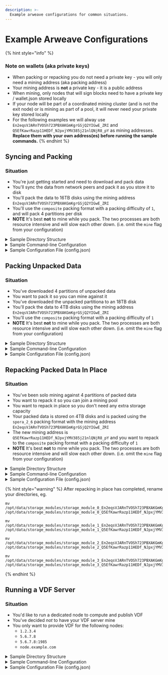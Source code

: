 ```yaml
---
description: >-
  Example arweave configurations for common situations.
---
```


# Example Arweave Configurations

{% hint style="info" %}
### Note on wallets (aka private keys)
- When packing or repacking you do not need a private key - you will only need a mining address (aka packing address)
- Your mining address is **not** a private key - it is a public address
- When mining, only nodes that will sign blocks need to have a private key / wallet.json stored locally
- If your node will be part of a coordinated mining cluster (and is not the exit node) or is mining as part of a pool, it will never need your private key stored locally
- For the following examples we will alway use `En2eqsVJARnTVOSh723PBXAKGmKgrGSjQ2YIGwE_ZRI` and `Q5EfKawrRazp11HEDf_NJpxjYMV385j21nlQNjR8_pY` as mining addresses. **Replace them with your own address(es) before running the sample commands.**
{% endhint %}

## Syncing and Packing

### Situation
- You're just getting started and need to download and pack data
- You'll sync the data from network peers and pack it as you store it to disk
- You'll pack the data to 16TB disks using the mining address `En2eqsVJARnTVOSh723PBXAKGmKgrGSjQ2YIGwE_ZRI`
- You'll use the `composite` packing format with a packing difficulty of `1`, and will pack 4 partitions per disk
- **NOTE** It's best **not** to mine while you pack. The two processes are both resource intensive and will slow each other down. (i.e. omit the `mine` flag from your configuration)

<details>
<summary>Sample Directory Structure</summary>

- Mount points for 16TB disks that will store the packed data:
    - `/mnt/a`
    - `/mnt/b`
- `data_dir`: `/opt/data`
- Store module symlinks:
    - `/opt/data/storage_modules/storage_module_0_En2eqsVJARnTVOSh723PBXAKGmKgrGSjQ2YIGwE_ZRI.1` ->  `/mnt/a/storage_module_0_En2eqsVJARnTVOSh723PBXAKGmKgrGSjQ2YIGwE_ZRI.1`
    - `/opt/data/storage_modules/storage_module_1_En2eqsVJARnTVOSh723PBXAKGmKgrGSjQ2YIGwE_ZRI.1` ->  `/mnt/a/storage_module_1_En2eqsVJARnTVOSh723PBXAKGmKgrGSjQ2YIGwE_ZRI.1`
    - `/opt/data/storage_modules/storage_module_2_En2eqsVJARnTVOSh723PBXAKGmKgrGSjQ2YIGwE_ZRI.1 ` ->  `/mnt/a/storage_module_2_En2eqsVJARnTVOSh723PBXAKGmKgrGSjQ2YIGwE_ZRI.1`
    - `/opt/data/storage_modules/storage_module_3_En2eqsVJARnTVOSh723PBXAKGmKgrGSjQ2YIGwE_ZRI.1` ->  `/mnt/a/storage_module_3_En2eqsVJARnTVOSh723PBXAKGmKgrGSjQ2YIGwE_ZRI.1`
    - `/opt/data/storage_modules/storage_module_4_En2eqsVJARnTVOSh723PBXAKGmKgrGSjQ2YIGwE_ZRI.1` ->  `/mnt/b/storage_module_4_En2eqsVJARnTVOSh723PBXAKGmKgrGSjQ2YIGwE_ZRI.1`
    - `/opt/data/storage_modules/storage_module_5_En2eqsVJARnTVOSh723PBXAKGmKgrGSjQ2YIGwE_ZRI.1` ->  `/mnt/b/storage_module_5_En2eqsVJARnTVOSh723PBXAKGmKgrGSjQ2YIGwE_ZRI.1`
    - `/opt/data/storage_modules/storage_module_6_En2eqsVJARnTVOSh723PBXAKGmKgrGSjQ2YIGwE_ZRI.1 ` ->  `/mnt/b/storage_module_6_En2eqsVJARnTVOSh723PBXAKGmKgrGSjQ2YIGwE_ZRI.1`
    - `/opt/data/storage_modules/storage_module_7_En2eqsVJARnTVOSh723PBXAKGmKgrGSjQ2YIGwE_ZRI.1` ->  `/mnt/b/storage_module_7_En2eqsVJARnTVOSh723PBXAKGmKgrGSjQ2YIGwE_ZRI.1`
- Wallets: no wallet.json needed since you are only packing
</details>

<details>
<summary>Sample Command-line Configuration</summary>

```
./bin/start \
    peer ams-1.eu-central-1.arweave.xyz \
    peer blr-1.ap-central-1.arweave.xyz \
    peer fra-1.eu-central-2.arweave.xyz
    peer sfo-1.na-west-1.arweave.xyz \
    peer sgp-1.ap-central-2.arweave.xyz \
    peer vin-1.east.us.north-america.arweave.xyz \
    peer sin-1.sg.asia.arweave.xyz \
    peer hil-1.west.us.north-america.arweave.xyz \
    peer lim-1.de.europe.arweave.xyz \
    peer fsn-1.de.europe.arweave.xyz \
    data_dir /opt/data \
    sync_jobs 200 \
    mining_addr En2eqsVJARnTVOSh723PBXAKGmKgrGSjQ2YIGwE_ZRI \
    storage_module 0,En2eqsVJARnTVOSh723PBXAKGmKgrGSjQ2YIGwE_ZRI.1 \
    storage_module 1,En2eqsVJARnTVOSh723PBXAKGmKgrGSjQ2YIGwE_ZRI.1 \
    storage_module 2,En2eqsVJARnTVOSh723PBXAKGmKgrGSjQ2YIGwE_ZRI.1 \
    storage_module 3,En2eqsVJARnTVOSh723PBXAKGmKgrGSjQ2YIGwE_ZRI.1 \
    storage_module 4,En2eqsVJARnTVOSh723PBXAKGmKgrGSjQ2YIGwE_ZRI.1 \
    storage_module 5,En2eqsVJARnTVOSh723PBXAKGmKgrGSjQ2YIGwE_ZRI.1 \
    storage_module 6,En2eqsVJARnTVOSh723PBXAKGmKgrGSjQ2YIGwE_ZRI.1 \
    storage_module 7,En2eqsVJARnTVOSh723PBXAKGmKgrGSjQ2YIGwE_ZRI.1 
```
</details>

<details>
<summary>Sample Configuration File (config.json)</summary>

```
{
    "peers": [
      "ams-1.eu-central-1.arweave.xyz",
      "blr-1.ap-central-1.arweave.xyz",
      "fra-1.eu-central-2.arweave.xyz",
      "sfo-1.na-west-1.arweave.xyz",
      "sgp-1.ap-central-2.arweave.xyz",
      "vin-1.east.us.north-america.arweave.xyz",
      "sin-1.sg.asia.arweave.xyz",
      "hil-1.west.us.north-america.arweave.xyz",
      "lim-1.de.europe.arweave.xyz",
      "fsn-1.de.europe.arweave.xyz"
    ],

    "data_dir": "/opt/data",

    "storage_modules": [
        "0,En2eqsVJARnTVOSh723PBXAKGmKgrGSjQ2YIGwE_ZRI.1",
        "1,En2eqsVJARnTVOSh723PBXAKGmKgrGSjQ2YIGwE_ZRI.1",
        "2,En2eqsVJARnTVOSh723PBXAKGmKgrGSjQ2YIGwE_ZRI.1",
        "3,En2eqsVJARnTVOSh723PBXAKGmKgrGSjQ2YIGwE_ZRI.1",
        "4,En2eqsVJARnTVOSh723PBXAKGmKgrGSjQ2YIGwE_ZRI.1",
        "5,En2eqsVJARnTVOSh723PBXAKGmKgrGSjQ2YIGwE_ZRI.1",
        "6,En2eqsVJARnTVOSh723PBXAKGmKgrGSjQ2YIGwE_ZRI.1",
        "7,En2eqsVJARnTVOSh723PBXAKGmKgrGSjQ2YIGwE_ZRI.1"
    ],
     
    "mining_addr": "En2eqsVJARnTVOSh723PBXAKGmKgrGSjQ2YIGwE_ZRI",

    "sync_jobs": 200
}
```
</details>

## Packing Unpacked Data

### Situation
- You've downloaded 4 partitions of unpacked data
- You want to pack it so you can mine against it
- You've downloaded the unpacked partitiona to an 18TB disk
- You'll pack the data to 4TB disks using the mining address `En2eqsVJARnTVOSh723PBXAKGmKgrGSjQ2YIGwE_ZRI`
- You'll use the `composite` packing format with a packing difficulty of `1`
- **NOTE** It's best **not** to mine while you pack. The two processes are both resource intensive and will slow each other down. (i.e. omit the `mine` flag from your configuration)

<details>
<summary>Sample Directory Structure</summary>

- Unpacked data mount point: `/mnt/unpacked`
- Mount points for 4TB disks that will store the packed data:
    - `/mnt/a`
    - `/mnt/b`
    - `/mnt/c`
    - `/mnt/d`
- `data_dir`: `/opt/data`
- Store module symlinks:
    - `/opt/data/storage_modules/storage_module_0_unpacked` -> `/mnt/unpacked/storage_module_0_unpacked`
    - `/opt/data/storage_modules/storage_module_1_unpacked` -> `/mnt/unpacked/storage_module_1_unpacked`
    - `/opt/data/storage_modules/storage_module_2_unpacked` -> `/mnt/unpacked/storage_module_2_unpacked`
    - `/opt/data/storage_modules/storage_module_3_unpacked` -> `/mnt/unpacked/storage_module_3_unpacked`
    - `/opt/data/storage_modules/storage_module_0_En2eqsVJARnTVOSh723PBXAKGmKgrGSjQ2YIGwE_ZRI.1` ->  `/mnt/a/storage_module_0_En2eqsVJARnTVOSh723PBXAKGmKgrGSjQ2YIGwE_ZRI.1`
    - `/opt/data/storage_modules/storage_module_1_En2eqsVJARnTVOSh723PBXAKGmKgrGSjQ2YIGwE_ZRI.1` ->  `/mnt/b/storage_module_1_En2eqsVJARnTVOSh723PBXAKGmKgrGSjQ2YIGwE_ZRI.1`
    - `/opt/data/storage_modules/storage_module_2_En2eqsVJARnTVOSh723PBXAKGmKgrGSjQ2YIGwE_ZRI.1` ->  `/mnt/c/storage_module_2_En2eqsVJARnTVOSh723PBXAKGmKgrGSjQ2YIGwE_ZRI.1`
    - `/opt/data/storage_modules/storage_module_3_En2eqsVJARnTVOSh723PBXAKGmKgrGSjQ2YIGwE_ZRI.1` ->  `/mnt/d/storage_module_3_En2eqsVJARnTVOSh723PBXAKGmKgrGSjQ2YIGwE_ZRI.1`
- Wallets: no wallet.json needed since you are only packing
</details>

<details>
<summary>Sample Command-line Configuration</summary>

```
./bin/start \
    peer ams-1.eu-central-1.arweave.xyz \
    peer blr-1.ap-central-1.arweave.xyz \
    peer fra-1.eu-central-2.arweave.xyz
    peer sfo-1.na-west-1.arweave.xyz \
    peer sgp-1.ap-central-2.arweave.xyz \
    peer vin-1.east.us.north-america.arweave.xyz \
    peer sin-1.sg.asia.arweave.xyz \
    peer hil-1.west.us.north-america.arweave.xyz \
    peer lim-1.de.europe.arweave.xyz \
    peer fsn-1.de.europe.arweave.xyz \
    data_dir /opt/data \
    sync_jobs 200 \
    mining_addr En2eqsVJARnTVOSh723PBXAKGmKgrGSjQ2YIGwE_ZRI \
    storage_module 0,unpacked \
    storage_module 0,En2eqsVJARnTVOSh723PBXAKGmKgrGSjQ2YIGwE_ZRI.1 \
    storage_module 1,unpacked \
    storage_module 1,En2eqsVJARnTVOSh723PBXAKGmKgrGSjQ2YIGwE_ZRI.1 \
    storage_module 2,unpacked \
    storage_module 2,En2eqsVJARnTVOSh723PBXAKGmKgrGSjQ2YIGwE_ZRI.1 \
    storage_module 3,unpacked \
    storage_module 3,En2eqsVJARnTVOSh723PBXAKGmKgrGSjQ2YIGwE_ZRI.1 
```
</details>

<details>
<summary>Sample Configuration File (config.json)</summary>

```
{
    "peers": [
      "ams-1.eu-central-1.arweave.xyz",
      "blr-1.ap-central-1.arweave.xyz",
      "fra-1.eu-central-2.arweave.xyz",
      "sfo-1.na-west-1.arweave.xyz",
      "sgp-1.ap-central-2.arweave.xyz",
      "vin-1.east.us.north-america.arweave.xyz",
      "sin-1.sg.asia.arweave.xyz",
      "hil-1.west.us.north-america.arweave.xyz",
      "lim-1.de.europe.arweave.xyz",
      "fsn-1.de.europe.arweave.xyz"
    ],

    "data_dir": "/opt/data",

    "storage_modules": [
        "0,unpacked",
        "0,En2eqsVJARnTVOSh723PBXAKGmKgrGSjQ2YIGwE_ZRI.1",
        "1,unpacked",
        "1,En2eqsVJARnTVOSh723PBXAKGmKgrGSjQ2YIGwE_ZRI.1",
        "2,unpacked",
        "2,En2eqsVJARnTVOSh723PBXAKGmKgrGSjQ2YIGwE_ZRI.1",
        "3,unpacked",
        "3,En2eqsVJARnTVOSh723PBXAKGmKgrGSjQ2YIGwE_ZRI.1"
    ],
     
    "mining_addr": "En2eqsVJARnTVOSh723PBXAKGmKgrGSjQ2YIGwE_ZRI",

    "sync_jobs": 200
}
```
</details>

## Repacking Packed Data In Place

### Situation
- You've been solo mining against 4 partitions of packed data
- You want to repack it so you can join a mining pool
- You want to repack in place so you don't need any extra storage capacity
- Your packed data is stored on 4TB disks and is packed using the `spora_2_6` packing format with the mining address `En2eqsVJARnTVOSh723PBXAKGmKgrGSjQ2YIGwE_ZRI`
- The new mining address is `Q5EfKawrRazp11HEDf_NJpxjYMV385j21nlQNjR8_pY` and you want to repack to the `composite` packing format with a packing difficulty of `1`
- **NOTE** It's best **not** to mine while you pack. The two processes are both resource intensive and will slow each other down. (i.e. omit the `mine` flag from your configuration)

<details>
<summary>Sample Directory Structure</summary>

- Mount points for 4TB disks that store your packed data:
    - `/mnt/a`
    - `/mnt/b`
    - `/mnt/c`
    - `/mnt/d`
- `data_dir`: `/opt/data`
- Store module symlinks:
    - `/opt/data/storage_modules/storage_module_0_En2eqsVJARnTVOSh723PBXAKGmKgrGSjQ2YIGwE_ZRI` ->  `/mnt/a`
    - `/opt/data/storage_modules/storage_module_1_En2eqsVJARnTVOSh723PBXAKGmKgrGSjQ2YIGwE_ZRI` ->  `/mnt/b`
    - `/opt/data/storage_modules/storage_module_2_En2eqsVJARnTVOSh723PBXAKGmKgrGSjQ2YIGwE_ZRI` ->  `/mnt/c`
    - `/opt/data/storage_modules/storage_module_3_En2eqsVJARnTVOSh723PBXAKGmKgrGSjQ2YIGwE_ZRI` ->  `/mnt/d`
- Wallets: no wallet.json needed since you are only packing
</details>

<details>
<summary>Sample Command-line Configuration</summary>

```
./bin/start \
    peer ams-1.eu-central-1.arweave.xyz \
    peer blr-1.ap-central-1.arweave.xyz \
    peer fra-1.eu-central-2.arweave.xyz \
    peer sfo-1.na-west-1.arweave.xyz \
    peer sgp-1.ap-central-2.arweave.xyz \
    peer vin-1.east.us.north-america.arweave.xyz \
    peer sin-1.sg.asia.arweave.xyz \
    peer hil-1.west.us.north-america.arweave.xyz \
    peer lim-1.de.europe.arweave.xyz \
    peer fsn-1.de.europe.arweave.xyz \
    data_dir /opt/data \
    sync_jobs 200 \
    mining_addr Q5EfKawrRazp11HEDf_NJpxjYMV385j21nlQNjR8_pY \
    storage_module 0,En2eqsVJARnTVOSh723PBXAKGmKgrGSjQ2YIGwE_ZRI,repack_in_place,Q5EfKawrRazp11HEDf_NJpxjYMV385j21nlQNjR8_pY.1 \
    storage_module 1,En2eqsVJARnTVOSh723PBXAKGmKgrGSjQ2YIGwE_ZRI,repack_in_place,Q5EfKawrRazp11HEDf_NJpxjYMV385j21nlQNjR8_pY.1 \
    storage_module 2,En2eqsVJARnTVOSh723PBXAKGmKgrGSjQ2YIGwE_ZRI,repack_in_place,Q5EfKawrRazp11HEDf_NJpxjYMV385j21nlQNjR8_pY.1 \
    storage_module 3,En2eqsVJARnTVOSh723PBXAKGmKgrGSjQ2YIGwE_ZRI,repack_in_place,Q5EfKawrRazp11HEDf_NJpxjYMV385j21nlQNjR8_pY.1 
```
</details>

<details>
<summary>Sample Configuration File (config.json)</summary>

```
{
    "peers": [
      "ams-1.eu-central-1.arweave.xyz",
      "blr-1.ap-central-1.arweave.xyz",
      "fra-1.eu-central-2.arweave.xyz",
      "sfo-1.na-west-1.arweave.xyz",
      "sgp-1.ap-central-2.arweave.xyz",
      "vin-1.east.us.north-america.arweave.xyz",
      "sin-1.sg.asia.arweave.xyz",
      "hil-1.west.us.north-america.arweave.xyz",
      "lim-1.de.europe.arweave.xyz",
      "fsn-1.de.europe.arweave.xyz"
    ],

    "data_dir": "/opt/data",

    "storage_modules": [
        "0,En2eqsVJARnTVOSh723PBXAKGmKgrGSjQ2YIGwE_ZRI,repack_in_place,Q5EfKawrRazp11HEDf_NJpxjYMV385j21nlQNjR8_pY.1",
        "1,En2eqsVJARnTVOSh723PBXAKGmKgrGSjQ2YIGwE_ZRI,repack_in_place,Q5EfKawrRazp11HEDf_NJpxjYMV385j21nlQNjR8_pY.1",
        "2,En2eqsVJARnTVOSh723PBXAKGmKgrGSjQ2YIGwE_ZRI,repack_in_place,Q5EfKawrRazp11HEDf_NJpxjYMV385j21nlQNjR8_pY.1",
        "3,En2eqsVJARnTVOSh723PBXAKGmKgrGSjQ2YIGwE_ZRI,repack_in_place,Q5EfKawrRazp11HEDf_NJpxjYMV385j21nlQNjR8_pY.1"
    ],
     
    "mining_addr": "Q5EfKawrRazp11HEDf_NJpxjYMV385j21nlQNjR8_pY",

    "sync_jobs": 200
  }

```
</details>

{% hint style="warning" %}
After repacking in place has completed, rename your directories, eg.
```
mv /opt/data/storage_modules/storage_module_0_En2eqsVJARnTVOSh723PBXAKGmKgrGSjQ2YIGwE_ZR /opt/data/storage_modules/storage_module_0_Q5EfKawrRazp11HEDf_NJpxjYMV385j21nlQNjR8_pY.1

mv /opt/data/storage_modules/storage_module_1_En2eqsVJARnTVOSh723PBXAKGmKgrGSjQ2YIGwE_ZR /opt/data/storage_modules/storage_module_1_Q5EfKawrRazp11HEDf_NJpxjYMV385j21nlQNjR8_pY.1

mv /opt/data/storage_modules/storage_module_2_En2eqsVJARnTVOSh723PBXAKGmKgrGSjQ2YIGwE_ZR /opt/data/storage_modules/storage_module_2_Q5EfKawrRazp11HEDf_NJpxjYMV385j21nlQNjR8_pY.1

mv /opt/data/storage_modules/storage_module_3_En2eqsVJARnTVOSh723PBXAKGmKgrGSjQ2YIGwE_ZR /opt/data/storage_modules/storage_module_3_Q5EfKawrRazp11HEDf_NJpxjYMV385j21nlQNjR8_pY.1
```

{% endhint %}

## Running a VDF Server

### Situation
- You'd like to run a dedicated node to compute and publish VDF
- You've decided *not* to have your VDF server mine
- You only want to provide VDF for the following nodes:
  - `1.2.3.4`
  - `5.6.7.8`
  - `5.6.7.8:1985`
  - `node.example.com`

<details>
<summary>Sample Directory Structure</summary>

- `data_dir`: `/opt/data`
- Store module symlinks: None
- Wallets: no wallet.json needed since you will not be signing any blocks
</details>

<details>
<summary>Sample Command-line Configuration</summary>

```
./bin/start \
    peer ams-1.eu-central-1.arweave.xyz \
    peer blr-1.ap-central-1.arweave.xyz \
    peer fra-1.eu-central-2.arweave.xyz \
    peer sfo-1.na-west-1.arweave.xyz \
    peer sgp-1.ap-central-2.arweave.xyz \
    peer vin-1.east.us.north-america.arweave.xyz \
    peer sin-1.sg.asia.arweave.xyz \
    peer hil-1.west.us.north-america.arweave.xyz \
    peer lim-1.de.europe.arweave.xyz \
    peer fsn-1.de.europe.arweave.xyz \
    data_dir /opt/data \
    vdf_client_peer 1.2.3.4 \
    vdf_client_peer 5.6.7.8 \
    vdf_client_peer 5.6.7.8:1985 \
    vdf_client_peer node.example.com
```
</details>

<details>
<summary>Sample Configuration File (config.json)</summary>

```
{
    "peers": [
      "ams-1.eu-central-1.arweave.xyz",
      "blr-1.ap-central-1.arweave.xyz",
      "fra-1.eu-central-2.arweave.xyz",
      "sfo-1.na-west-1.arweave.xyz",
      "sgp-1.ap-central-2.arweave.xyz",
      "vin-1.east.us.north-america.arweave.xyz",
      "sin-1.sg.asia.arweave.xyz",
      "hil-1.west.us.north-america.arweave.xyz",
      "lim-1.de.europe.arweave.xyz",
      "fsn-1.de.europe.arweave.xyz"
    ],
    "data_dir": "/opt/data",
    "vdf_client_peers": [
        "1.2.3.4",
        "5.6.7.8",
        "5.6.7.8:1985",
        "node.example.com"
    ]
}
```
</details>